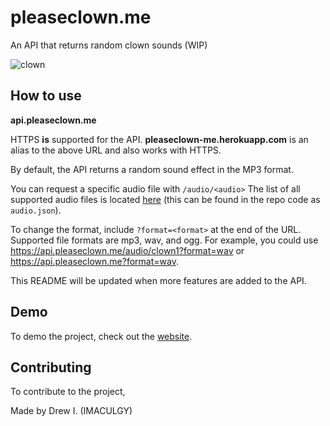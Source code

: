 # pleaseclown.me
An API that returns random clown sounds (WIP)

![clown](https://user-images.githubusercontent.com/32719081/137602708-5884e8d8-44fb-4862-b9aa-38a5d0aa2a81.png)


## How to use
**api.pleaseclown.me**

HTTPS **is** supported for the API. **pleaseclown-me.herokuapp.com** is an alias to the above URL and also works with HTTPS.

By default, the API returns a random sound effect in the MP3 format.

You can request a specific audio file with `/audio/<audio>` The list of all supported audio files is located [here](https://raw.githubusercontent.com/IMACULGY/pleaseclown.me/master/audio.json) (this can be found in the repo code as  `audio.json`).

To change the format, include `?format=<format>` at the end of the URL. Supported file formats are mp3, wav, and ogg. For example, you could use https://api.pleaseclown.me/audio/clown1?format=wav or https://api.pleaseclown.me?format=wav.

This README will be updated when more features are added to the API.

## Demo
To demo the project, check out the [website](https://pleaseclown.me).

## Contributing
To contribute to the project, 

Made by Drew I. (IMACULGY)
